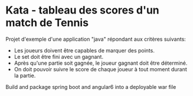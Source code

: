 # Kata - tableau des scores d'un match de Tennis

Projet d'exemple d'une application "java" répondant aux critères suivants:
 
* Les joueurs doivent être capables de marquer des points.
* Le set doit être fini avec un gagnant.
* Après qu'une partie soit gagnée, le joueur gagnant doit être déterminé.
* On doit pouvoir suivre le score de chaque joueur à tout moment durant la partie.




Build and package spring boot and angular6 into a deployable war file
